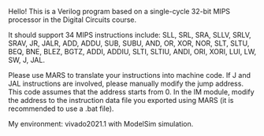 Hello! This is a Verilog program based on a single-cycle 32-bit MIPS processor in the Digital Circuits course.

It should support 34 MIPS instructions include:
SLL, SRL, SRA, SLLV, SRLV, SRAV, JR, JALR, ADD, ADDU, SUB, SUBU, AND, OR, XOR, NOR, SLT, SLTU, BEQ, BNE, BLEZ, BGTZ, ADDI, ADDIU, SLTI, SLTIU, ANDI, ORI, XORI, LUI, LW, SW, J, JAL.

Please use MARS to translate your instructions into machine code. If J and JAL instructions are involved, please manually modify the jump address. This code assumes that the address starts from 0. In the IM module, modify the address to the instruction data file you exported using MARS (it is recommended to use a .bat file).

My environment: vivado2021.1 with ModelSim simulation.
